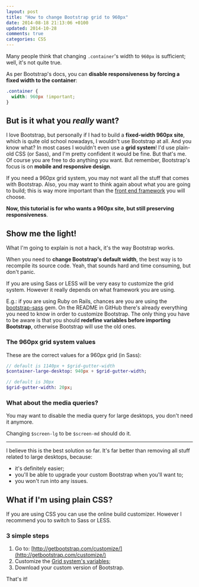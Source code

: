```yaml
---
layout: post
title: "How to change Bootstrap grid to 960px"
date: 2014-08-18 21:13:06 +0100
updated: 2014-10-28
comments: true
categories: CSS
---
```


Many people think that changing `.container`'s width to `960px` is sufficient; well, it's not quite true.

As per Bootstrap's docs, you can **disable responsiveness by forcing a fixed width to the container**:

``` css
.container {
  width: 960px !important;
}
```


## But is it what you *really* want?

I love Bootstrap, but personally if I had to build a **fixed-width 960px site**, which is quite old school nowadays, I wouldn't use Bootstrap at all. And you know what? In most cases I wouldn't even use a **grid system**! I'd use plain-old CSS (or Sass), and I'm pretty confident it would be fine. But that's me. Of course you are free to do anything you want. But remember, Bootstrap's focus is on **mobile and responsive design**.

If you need a 960px grid system, you may not want all the stuff that comes with Bootstrap. Also, you may want to think again about what you are going to build; this is way more important than the [front end framework](https://usablica.github.io/front-end-frameworks/compare.html) you will choose.

**Now, this tutorial is for who wants a 960px site, but still preserving responsiveness**.


## Show me the light!

What I'm going to explain is not a hack, it's the way Bootstrap works.

When you need to **change Bootstrap's default width**, the best way is to recompile its source code. Yeah, that sounds hard and time consuming, but don't panic.

If you are using Sass or LESS will be very easy to customize the grid system. However it really depends on what framework you are using.

E.g.: if you are using Ruby on Rails, chances are you are using the [bootstrap-sass][bootstrap-sass] gem. On the README in GitHub there's already everything you need to know in order to customize Bootstrap. The only thing you have to be aware is that you should **redefine variables before importing Bootstrap**, otherwise Bootstrap will use the old ones.


### The 960px grid system values

These are the correct values for a 960px grid (in Sass):

``` sass
// default is 1140px + $grid-gutter-width
$container-large-desktop: 940px + $grid-gutter-width;

// default is 30px
$grid-gutter-width: 20px;
```


### What about the media queries?

You may want to disable the media query for large desktops, you don't need it anymore.

Changing `$screen-lg` to be `$screen-md` should do it.

---

I believe this is the best solution so far. It's far better than removing all stuff related to large desktops, because:

- it's definitely easier;
- you'll be able to upgrade your custom Bootstrap when you'll want to;
- you won't run into any issues.


## What if I'm using plain CSS?

If you are using CSS you can use the online build customizer. However I recommend you to switch to Sass or LESS.

### 3 simple steps

1. Go to: [http://getbootstrap.com/customize/](http://getbootstrap.com/customize/)
2. Customize the [Grid system's variables](http://getbootstrap.com/customize/#grid-system);
3. Download your custom version of Bootstrap.

That's it!

[bootstrap-sass]: https://github.com/twbs/bootstrap-sass